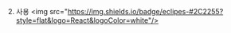
2. 사용
<img src="https://img.shields.io/badge/eclipes-#2C2255?style=flat&logo=React&logoColor=white"/>
